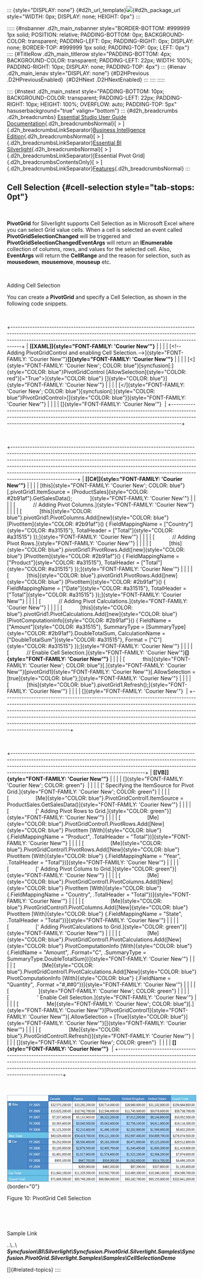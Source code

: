 ::: {style="DISPLAY: none"}
[](ms-xhelp:///?Id=d2h_url_template){#d2h_url_template}![](!package_url!){#d2h_package_url style="WIDTH: 0px; DISPLAY: none; HEIGHT: 0px"}
:::

::::: {#nsbanner .d2h_main_nsbanner style="BORDER-BOTTOM: #999999 1px solid; POSITION: relative; PADDING-BOTTOM: 0px; BACKGROUND-COLOR: transparent; PADDING-LEFT: 0px; PADDING-RIGHT: 0px; DISPLAY: none; BORDER-TOP: #999999 1px solid; PADDING-TOP: 0px; LEFT: 0px"}
:::: {#TitleRow .d2h_main_titlerow style="PADDING-BOTTOM: 4px; BACKGROUND-COLOR: transparent; PADDING-LEFT: 22px; WIDTH: 100%; PADDING-RIGHT: 10px; DISPLAY: none; PADDING-TOP: 4px"}
::: {#ienav .d2h_main_ienav style="DISPLAY: none"}
[](ms-xhelp:///?Id=9d7968f1-d52c-4e79-a6ae-fb01305e9f98){#D2HPrevious .D2HPreviousEnabled}  [](ms-xhelp:///?Id=c2892637-e113-4b7d-8a5c-ccf9ff3f2182){#D2HNext .D2HNextEnabled}
:::
::::
:::::

:::: {#nstext .d2h_main_nstext style="PADDING-BOTTOM: 10px; BACKGROUND-COLOR: transparent; PADDING-LEFT: 22px; PADDING-RIGHT: 10px; HEIGHT: 100%; OVERFLOW: auto; PADDING-TOP: 5px" hasuserbackground="true" valign="bottom"}
::: {#d2h_breadcrumbs .d2h_breadcrumbs}
[Essential Studio User Guide Documentation](ms-xhelp:///?Id=12457748-09e3-4d74-a240-8e049cedf030){.d2h_breadcrumbsNormal}[ \> ]{.d2h_breadcrumbsLinkSeparator}[Business Intelligence Edition](ms-xhelp:///?Id=fdf33dd8-62b2-47b9-ad7b-fc50e590bca5){.d2h_breadcrumbsNormal}[ \> ]{.d2h_breadcrumbsLinkSeparator}[Essential BI Silverlight](ms-xhelp:///?Id=c006b39c-6aa2-4637-b7de-3e7b6cb3f9f9){.d2h_breadcrumbsNormal}[ \> ]{.d2h_breadcrumbsLinkSeparator}[Essential Pivot Grid]{.d2h_breadcrumbsContentsOnly}[ \> ]{.d2h_breadcrumbsLinkSeparator}[Features](ms-xhelp:///?Id=9d7968f1-d52c-4e79-a6ae-fb01305e9f98){.d2h_breadcrumbsNormal}
:::

## Cell Selection {#cell-selection style="tab-stops: 0pt"}

 

**PivotGrid** for Silverlight supports Cell Selection as in Microsoft Excel where you can select Grid value cells. When a cell is selected an event called **PivotGridSelectionChanged** will be triggered and **PivotGridSelectionChangedEventArgs** will return an **IEnumerable** collection of columns, rows, and values for the selected cell. Also, **EventArgs** will return the **CellRange** and the reason for selection, such as **mousedown**, **mousemove**, **mouseup** etc.

 

Adding Cell Selection

You can create a **PivotGrid** and specify a Cell Selection, as shown in the following code snippets.

 

+----------------------------------------------------------------------------------------------------------------------------------------------------------------------------------------------------------------------------------------------+
| **[\[XAML\]]{style="FONT-FAMILY: 'Courier New'"}**                                                                                                                                                                                           |
|                                                                                                                                                                                                                                              |
| [\<!\--Adding PivotGridControl and enabling Cell Selection.\--\>]{style="FONT-FAMILY: 'Courier New'"}**[]{style="FONT-FAMILY: 'Courier New'"}**                                                                                              |
|                                                                                                                                                                                                                                              |
| [\<]{style="FONT-FAMILY: 'Courier New'; COLOR: blue"}[syncfusion[:]{style="COLOR: blue"}PivotGridControl [AllowSelection]{style="COLOR: red"}[=\"True\"\>]{style="COLOR: blue"} []{style="COLOR: blue"}]{style="FONT-FAMILY: 'Courier New'"} |
|                                                                                                                                                                                                                                              |
| [\</]{style="FONT-FAMILY: 'Courier New'; COLOR: blue"}[syncfusion[:]{style="COLOR: blue"}PivotGridControl\>[]{style="COLOR: blue"}]{style="FONT-FAMILY: 'Courier New'"}                                                                      |
|                                                                                                                                                                                                                                              |
| []{style="FONT-FAMILY: 'Courier New'"}                                                                                                                                                                                                       |
+----------------------------------------------------------------------------------------------------------------------------------------------------------------------------------------------------------------------------------------------+

 

+---------------------------------------------------------------------------------------------------------------------------------------------------------------------------------------------------------------------------------------------------------------------------------------------------------------------------------------------------------------------------------------------------------------------------------+
| **[\[C#\]]{style="FONT-FAMILY: 'Courier New'"}**                                                                                                                                                                                                                                                                                                                                                                                |
|                                                                                                                                                                                                                                                                                                                                                                                                                                 |
| [this]{style="FONT-FAMILY: 'Courier New'; COLOR: blue"}[.pivotGrid1.ItemSource = [ProductSales]{style="COLOR: #2b91af"}.GetSalesData();            ]{style="FONT-FAMILY: 'Courier New'"}                                                                                                                                                                                                                                        |
|                                                                                                                                                                                                                                                                                                                                                                                                                                 |
| [            // Adding Pivot Columns.]{style="FONT-FAMILY: 'Courier New'"}                                                                                                                                                                                                                                                                                                                                                      |
|                                                                                                                                                                                                                                                                                                                                                                                                                                 |
| [            [this]{style="COLOR: blue"}.pivotGrid1.PivotColumns.Add([new]{style="COLOR: blue"} [PivotItem]{style="COLOR: #2b91af"}() { FieldMappingName = [\"Country\"]{style="COLOR: #a31515"}, TotalHeader = [\"Total\"]{style="COLOR: #a31515"} });]{style="FONT-FAMILY: 'Courier New'"}                                                                                                                                    |
|                                                                                                                                                                                                                                                                                                                                                                                                                                 |
| [            // Adding Pivot Rows.]{style="FONT-FAMILY: 'Courier New'"}                                                                                                                                                                                                                                                                                                                                                         |
|                                                                                                                                                                                                                                                                                                                                                                                                                                 |
| [            [this]{style="COLOR: blue"}.pivotGrid1.PivotRows.Add([new]{style="COLOR: blue"} [PivotItem]{style="COLOR: #2b91af"}() { FieldMappingName = [\"Product\"]{style="COLOR: #a31515"}, TotalHeader = [\"Total\"]{style="COLOR: #a31515"} });]{style="FONT-FAMILY: 'Courier New'"}                                                                                                                                       |
|                                                                                                                                                                                                                                                                                                                                                                                                                                 |
| [            [this]{style="COLOR: blue"}.pivotGrid1.PivotRows.Add([new]{style="COLOR: blue"} [PivotItem]{style="COLOR: #2b91af"}() { FieldMappingName = [\"Date\"]{style="COLOR: #a31515"}, TotalHeader = [\"Total\"]{style="COLOR: #a31515"} });]{style="FONT-FAMILY: 'Courier New'"}                                                                                                                                          |
|                                                                                                                                                                                                                                                                                                                                                                                                                                 |
| [            // Adding Pivot Calculations.]{style="FONT-FAMILY: 'Courier New'"}                                                                                                                                                                                                                                                                                                                                                 |
|                                                                                                                                                                                                                                                                                                                                                                                                                                 |
| [            [this]{style="COLOR: blue"}.pivotGrid1.PivotCalculations.Add([new]{style="COLOR: blue"} [PivotComputationInfo]{style="COLOR: #2b91af"}() { FieldName = [\"Amount\"]{style="COLOR: #a31515"}, SummaryType = [SummaryType]{style="COLOR: #2b91af"}.DoubleTotalSum, CalculationName = [\"DoubleTotalSum\"]{style="COLOR: #a31515"}, Format = [\"C\"]{style="COLOR: #a31515"} });]{style="FONT-FAMILY: 'Courier New'"} |
|                                                                                                                                                                                                                                                                                                                                                                                                                                 |
| [            // Enable Cell Selection.]{style="FONT-FAMILY: 'Courier New'"}**[]{style="FONT-FAMILY: 'Courier New'"}**                                                                                                                                                                                                                                                                                                           |
|                                                                                                                                                                                                                                                                                                                                                                                                                                 |
| [            this]{style="FONT-FAMILY: 'Courier New'; COLOR: blue"}[.]{style="FONT-FAMILY: 'Courier New'"}[pivotGrid1]{style="FONT-FAMILY: 'Courier New'"}[.AllowSelection = [true]{style="COLOR: blue"};]{style="FONT-FAMILY: 'Courier New'"}                                                                                                                                                                                  |
|                                                                                                                                                                                                                                                                                                                                                                                                                                 |
| [            [this]{style="COLOR: blue"}.pivotGrid1.Refresh();]{style="FONT-FAMILY: 'Courier New'"}                                                                                                                                                                                                                                                                                                                             |
|                                                                                                                                                                                                                                                                                                                                                                                                                                 |
| []{style="FONT-FAMILY: 'Courier New'"}                                                                                                                                                                                                                                                                                                                                                                                          |
+---------------------------------------------------------------------------------------------------------------------------------------------------------------------------------------------------------------------------------------------------------------------------------------------------------------------------------------------------------------------------------------------------------------------------------+

 

+-------------------------------------------------------------------------------------------------------------------------------------------------------------------------------------------------------------------------------------------------------------------------------------------------+
| **[\[VB\]]{style="FONT-FAMILY: 'Courier New'"}**                                                                                                                                                                                                                                                |
|                                                                                                                                                                                                                                                                                                 |
| []{style="FONT-FAMILY: 'Courier New'; COLOR: green"}                                                                                                                                                                                                                                            |
|                                                                                                                                                                                                                                                                                                 |
| [\' Specifying the ItemSource for Pivot Grid.]{style="FONT-FAMILY: 'Courier New'; COLOR: green"}                                                                                                                                                                                                |
|                                                                                                                                                                                                                                                                                                 |
| [                  [Me]{style="COLOR: blue"}.PivotGridControl1.ItemSource = ProductSales.GetSalesData()]{style="FONT-FAMILY: 'Courier New'"}                                                                                                                                                    |
|                                                                                                                                                                                                                                                                                                 |
| [                  [\' Adding Pivot Rows to Grid.]{style="COLOR: green"}]{style="FONT-FAMILY: 'Courier New'"}                                                                                                                                                                                   |
|                                                                                                                                                                                                                                                                                                 |
| [                  [Me]{style="COLOR: blue"}.PivotGridControl1.PivotRows.Add([New]{style="COLOR: blue"} PivotItem [With]{style="COLOR: blue"} {.FieldMappingName = \"Product\", .TotalHeader = \"Total\"})]{style="FONT-FAMILY: 'Courier New'"}                                                 |
|                                                                                                                                                                                                                                                                                                 |
| [                  [Me]{style="COLOR: blue"}.PivotGridControl1.PivotRows.Add([New]{style="COLOR: blue"} PivotItem [With]{style="COLOR: blue"} {.FieldMappingName = \"Year\", .TotalHeader = \"Total\"})]{style="FONT-FAMILY: 'Courier New'"}                                                    |
|                                                                                                                                                                                                                                                                                                 |
| [                  [\' Adding Pivot Colums to Grid.]{style="COLOR: green"}]{style="FONT-FAMILY: 'Courier New'"}                                                                                                                                                                                 |
|                                                                                                                                                                                                                                                                                                 |
| [                  [Me]{style="COLOR: blue"}.PivotGridControl1.PivotColumns.Add([New]{style="COLOR: blue"} PivotItem [With]{style="COLOR: blue"} {.FieldMappingName = \"Country\", .TotalHeader = \"Total\"})]{style="FONT-FAMILY: 'Courier New'"}                                              |
|                                                                                                                                                                                                                                                                                                 |
| [                  [Me]{style="COLOR: blue"}.PivotGridControl1.PivotColumns.Add([New]{style="COLOR: blue"} PivotItem [With]{style="COLOR: blue"} {.FieldMappingName = \"State\", .TotalHeader = \"Total\"})]{style="FONT-FAMILY: 'Courier New'"}                                                |
|                                                                                                                                                                                                                                                                                                 |
| [                  [\' Adding PivotCalculations to Grid.]{style="COLOR: green"}]{style="FONT-FAMILY: 'Courier New'"}                                                                                                                                                                            |
|                                                                                                                                                                                                                                                                                                 |
| [                  [Me]{style="COLOR: blue"}.PivotGridControl1.PivotCalculations.Add([New]{style="COLOR: blue"} PivotComputationInfo [With]{style="COLOR: blue"} {.FieldName = \"Amount\", .Format=\"C\", .SummaryType = SummaryType.DoubleTotalSum})]{style="FONT-FAMILY: 'Courier New'"}      |
|                                                                                                                                                                                                                                                                                                 |
| [                  [Me]{style="COLOR: blue"}.PivotGridControl1.PivotCalculations.Add([New]{style="COLOR: blue"} PivotComputationInfo [With]{style="COLOR: blue"} {.FieldName = \"Quantity\", .Format =\"#,##0\"})]{style="FONT-FAMILY: 'Courier New'"}                                          |
|                                                                                                                                                                                                                                                                                                 |
| [                    ]{style="FONT-FAMILY: 'Courier New'; COLOR: green"}                                                                                                                                                                                                                        |
|                                                                                                                                                                                                                                                                                                 |
| [                   \' Enable Cell Selection.]{style="FONT-FAMILY: 'Courier New'"}                                                                                                                                                                                                              |
|                                                                                                                                                                                                                                                                                                 |
| [                   Me]{style="FONT-FAMILY: 'Courier New'; COLOR: blue"}[.]{style="FONT-FAMILY: 'Courier New'"}[PivotGridControl1]{style="FONT-FAMILY: 'Courier New'"}[.AllowSelection = [True]{style="COLOR: blue"}]{style="FONT-FAMILY: 'Courier New'"}[]{style="FONT-FAMILY: 'Courier New'"} |
|                                                                                                                                                                                                                                                                                                 |
| [                   [Me]{style="COLOR: blue"}.PivotGridControl1.Refresh()]{style="FONT-FAMILY: 'Courier New'"}                                                                                                                                                                                  |
|                                                                                                                                                                                                                                                                                                 |
| []{style="FONT-FAMILY: 'Courier New'; COLOR: green"}                                                                                                                                                                                                                                            |
|                                                                                                                                                                                                                                                                                                 |
| **[]{style="FONT-FAMILY: 'Courier New'"}**                                                                                                                                                                                                                                                      |
+-------------------------------------------------------------------------------------------------------------------------------------------------------------------------------------------------------------------------------------------------------------------------------------------------+

 

![Description: C:\\Users\\dwarageshmb\\Desktop\\Vol 4 Docs\\Images\\PivotGrid SL\\Cell Selection.png](ImagesExt/image36_10.jpg){border="0"}

Figure 10: PivotGrid Cell Selection

 

 

Sample Link

..\\..\\ ***Syncfusion\\BI\\Silverlight\\Syncfusion.PivotGrid.Silverlight.Samples\\Syncfusion.PivotGrid.Silverlight.Samples\\Samples\\CellSelectionDemo***

[]{#related-topics}
::::
